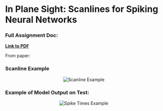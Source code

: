 # In Plane Sight: Scanlines for Spiking Neural Networks

### Full Assignment Doc:

[**Link to PDF**](https://github.com/pip-py/mres_ips_scanline_snn/blob/main/In_Plane_Sight_JM_AMBAI_v3.pdf)

From paper:

### Scanline Example

<p align="center">
  <img src="https://github.com/user-attachments/assets/f001a6b2-7c60-442a-89b3-9a9d8eac113b" alt="Scanline Example"/>
</p>

### Example of Model Output on Test:

<p align="center">
  <img src="https://github.com/user-attachments/assets/30517cfd-4750-4f38-8752-39edb33f64f8" alt="Spike Times Example"/>
</p>


